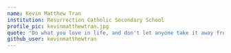 ```yaml
---
name: Kevin Matthew Tran
institution: Resurrection Catholic Secondary School
profile_pic: kevinmatthewtran.jpg
quote: "Do what you love in life, and don't let anyone take it away from you."
github_user: kevinmatthewtran
---
```

